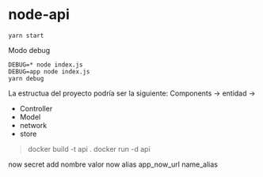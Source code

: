 # node-api

```
yarn start
```

Modo debug

```
DEBUG=* node index.js
DEBUG=app node index.js
yarn debug
```


La estructua del proyecto podría ser la siguiente:
Components -> entidad ->
* Controller
* Model
* network
* store


> docker build -t api .
> docker run -d api

now secret add nombre valor
now alias app_now_url name_alias